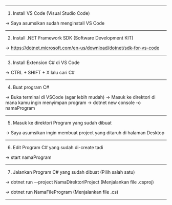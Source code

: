 ----------------------------------------------------------------------------

1. Install VS Code (Visual Studio Code)

-> Saya asumsikan sudah menginstall VS Code

----------------------------------------------------------------------------

2. Install .NET Framework SDK (Software Development KIT)

-> https://dotnet.microsoft.com/en-us/download/dotnet/sdk-for-vs-code

----------------------------------------------------------------------------

3. Install Extension C# di VS Code

-> CTRL + SHIFT + X lalu cari C#

----------------------------------------------------------------------------

4. Buat program C#

-> Buka terminal di VSCode (agar lebih mudah)
-> Masuk ke direktori di mana kamu ingin menyimpan program
-> dotnet new console -o namaProgram

----------------------------------------------------------------------------

5. Masuk ke direktori Program yang sudah dibuat

-> Saya asumsikan ingin membuat project yang ditaruh di halaman Desktop

----------------------------------------------------------------------------

6. Edit Program C# yang sudah di-create tadi

-> start namaProgram

----------------------------------------------------------------------------

7. Jalankan Program C# yang sudah dibuat (Pilih salah satu)

-> dotnet run --project NamaDirektoriProject (Menjalankan file .csproj)

-> dotnet run NamaFileProgram (Menjalankan file .cs)

----------------------------------------------------------------------------
